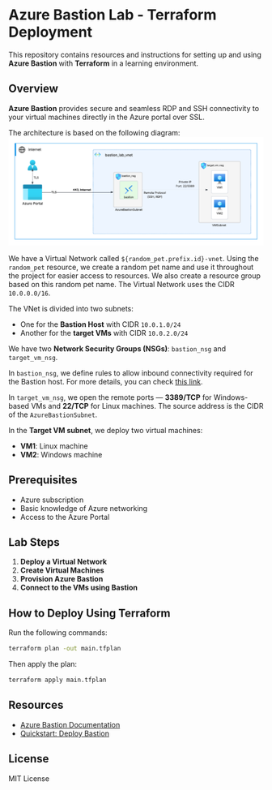 # Azure Bastion Lab - Terraform Deployment

This repository contains resources and instructions for setting up and using **Azure Bastion** with **Terraform** in a learning environment.

## Overview

**Azure Bastion** provides secure and seamless RDP and SSH connectivity to your virtual machines directly in the Azure portal over SSL.

The architecture is based on the following diagram:
![Architecture Diagram](docs/Azure_Bastion_Diagram.png)

We have a Virtual Network called `${random_pet.prefix.id}-vnet`.
Using the `random_pet` resource, we create a random pet name and use it throughout the project for easier access to resources.
We also create a resource group based on this random pet name. The Virtual Network uses the CIDR `10.0.0.0/16`.

The VNet is divided into two subnets:

* One for the **Bastion Host** with CIDR `10.0.1.0/24`
* Another for the **target VMs** with CIDR `10.0.2.0/24`

We have two **Network Security Groups (NSGs)**: `bastion_nsg` and `target_vm_nsg`.

In `bastion_nsg`, we define rules to allow inbound connectivity required for the Bastion host. For more details, you can check [this link](https://learn.microsoft.com/en-us/azure/bastion/bastion-nsg).

In `target_vm_nsg`, we open the remote ports — **3389/TCP** for Windows-based VMs and **22/TCP** for Linux machines.
The source address is the CIDR of the `AzureBastionSubnet`.

In the **Target VM subnet**, we deploy two virtual machines:

* **VM1**: Linux machine
* **VM2**: Windows machine

## Prerequisites

* Azure subscription
* Basic knowledge of Azure networking
* Access to the Azure Portal

## Lab Steps

1. **Deploy a Virtual Network**
2. **Create Virtual Machines**
3. **Provision Azure Bastion**
4. **Connect to the VMs using Bastion**

## How to Deploy Using Terraform

Run the following commands:

```bash
terraform plan -out main.tfplan
```

Then apply the plan:

```bash
terraform apply main.tfplan
```

## Resources

* [Azure Bastion Documentation](https://learn.microsoft.com/en-us/azure/bastion/)
* [Quickstart: Deploy Bastion](https://learn.microsoft.com/en-us/azure/bastion/quickstart-host-portal)

## License

MIT License

